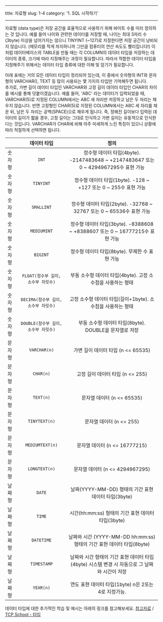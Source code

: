 ﻿---

title: 자료형
slug: 1-4
category: '1. SQL 시작하기'

---

자료형 (data type)은 저장 공간을 효율적으로 사용하기 위해 바이트 수를 미리 정의하는 것 입니다. 예를 들어 나이와 관련한 데이터를 저장할 때, 나이는 최대 3자리 수(3byte) 이상을 넘어가지는 않으니 TINYINT (~127)로 지정한다면 저장 공간이 낭비되지 않습니다. (메모리를 적게 차지하니까 그만큼 컴퓨터의 연산 속도도 빨리집니다!) 이처럼 데이터베이스의 TABLE을 만들 때는 각 COLUMN의 데이터 타입을 저장하는 데이터의 종류, 크기에 따라 지정해주는 과정이 필요합니다. 따라서 적합한 데이터 타입을 지정해주기 위해서는 데이터 타입 종류에 대한 이해 및 암기가 필요합니다.   

아래 표에는 거의 모든 데이터 타입이 정리되어 있는데, 이 중에서 숫자형의 INT와 문자형의 VARCHAR(), TEXT 등 많이 사용되는 몇 가지의 타입만 기억해두면 됩니다.          
추가로, 가변 길이 데이터 타입인 VARCHAR와 고정 길이 데이터 타입인 CHAR의 차이를 예시를 통해 덧붙이겠습니다. 예를 들어,  'ABC' 라는 데이터가 입력되었을 때, VARCHAR(5)로 지정된 COLUMN에서는 ABC 세 자리만 저장하고 남은 두 자리는 채우지 않습니다. 반면 고정형인 CHAR(5)로 지정된 COLUMN에서는 ABC 세 자리를 채운 뒤, 남은 두 자리는 공백(SPACE)으로 채우게 됩니다. 즉, 정해진 길이보다 입력된 데이터의 길이가 짧을 경우, 고정 길이는 그대로 인식하고 가변 길이는 유동적으로 인식한다는 것입니다. VARCHAR가 CHAR에 비해 아주 미세하게 느린 특징이 있으니 상황에 따라 적절하게 선택하면 됩니다. 

|  | 데이터 타입 | 정의 |
|---|:---:|:---:|
| 숫자형 | `INT` | 정수형 데이터 타입(4byte). -2147483648 ~ +2147483647 또는 0 ~ 4294967295수 표현 가능 |
| 숫자형 | `TINYINT` | 정수형 데이터 타입(1byte). -128 ~ +127 또는 0 ~ 255수 표현 가능 |
| 숫자형 | `SMALLINT` | 정수형 데이터 타입(2byte). -32768 ~ 32767 또는 0 ~ 65536수 표현 가능 |
| 숫자형 | `MEDIUMINT` | 정수형 데이터 타입(3byte). -8388608 ~ +8388607 또는 0 ~ 16777215수 표현 가능 |
| 숫자형 | `BIGINT` | 정수형 데이터 타입(8byte). 무제한 수 표현 가능 |
| 숫자형 | `FLOAT(정수부 길이, 소수부 자릿수)` | 부동 소수형 데이터 타입(4byte). 고정 소수점을 사용하는 형태 |
| 숫자형 | `DECIMA(정수부 길이, 소수부 자릿수)` | 고정 소수형 데이터 타입(길이+1byte). 소수점을 사용하는 형태 |
| 숫자형 | `DOUBLE(정수부 길이, 소수부 자릿수)` | 부동 소수형 데이터 타입(8byte). DOUBLE을 문자열로 저장 |
| 문자형 | `VARCHAR(n)` | 가변 길이 데이터 타입 (n <= 65535) |
| 문자형 | `CHAR(n)` | 고정 길이 데이터 타입 (n <= 255) |
| 문자형 | `TEXT(n)` | 문자열 데이터 (n <= 65535) |
| 문자형 | `TINYTEXT(n)` | 문자열 데이터 (n <= 255) |
| 문자형 | `MEDIUMTEXT(n)` | 문자열 데이터 (n <= 16777215) |
| 문자형 | `LONGTEXT(n)` | 문자열 데이터 (n <= 4294967295) |
| 날짜형 | `DATE` | 날짜(YYYY-MM-DD) 형태의 기간 표현 데이터 타입(3byte) |
| 날짜형 | `TIME` | 시간(hh:mm:ss) 형태의 기간 표현 데이터 타입(3byte) |
| 날짜형 | `DATETIME` | 날짜와 시간 (YYYY-MM-DD hh:mm:ss) 형태의 기간 표현 데이터 타입(8byte) |
| 날짜형 | `TIMESTAMP` | 날짜와 시간 형태의 기간 표현 데이터 타입(4byte) 시스템 변경 시 자동으로 그 날짜와 시간이 저장 |
| 날짜형 | `YEAR(n)` | 연도 표현 데이터 타입(1byte) n은 2또는 4로 지정가능. |

데이터 타입에 대한 추가적인 학습 및 예시는 아래의 링크를 참고해보세요. 
[참고자료](https://nomadlee.com/mysql-%EC%B5%9C%EC%A0%81%EC%9D%98-%EB%8D%B0%EC%9D%B4%ED%84%B0-%ED%83%80%EC%9E%85-%EC%84%A0%ED%83%9D-%EB%B0%A9%EB%B2%95/) / [TCP School - 타입](http://tcpschool.com/mysql/mysql_datatype_numeric)





